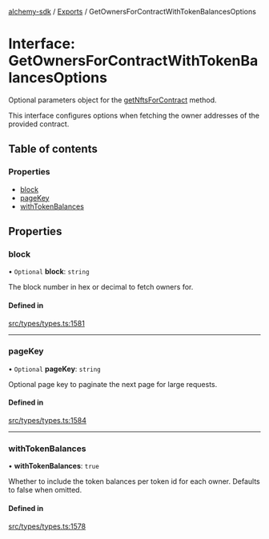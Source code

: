 [alchemy-sdk](../README.md) / [Exports](../modules.md) / GetOwnersForContractWithTokenBalancesOptions

# Interface: GetOwnersForContractWithTokenBalancesOptions

Optional parameters object for the [getNftsForContract](../classes/NftNamespace.md#getnftsforcontract) method.

This interface configures options when fetching the owner addresses of the
provided contract.

## Table of contents

### Properties

- [block](GetOwnersForContractWithTokenBalancesOptions.md#block)
- [pageKey](GetOwnersForContractWithTokenBalancesOptions.md#pagekey)
- [withTokenBalances](GetOwnersForContractWithTokenBalancesOptions.md#withtokenbalances)

## Properties

### block

• `Optional` **block**: `string`

The block number in hex or decimal to fetch owners for.

#### Defined in

[src/types/types.ts:1581](https://github.com/alchemyplatform/alchemy-sdk-js/blob/a8bc079/src/types/types.ts#L1581)

___

### pageKey

• `Optional` **pageKey**: `string`

Optional page key to paginate the next page for large requests.

#### Defined in

[src/types/types.ts:1584](https://github.com/alchemyplatform/alchemy-sdk-js/blob/a8bc079/src/types/types.ts#L1584)

___

### withTokenBalances

• **withTokenBalances**: ``true``

Whether to include the token balances per token id for each owner. Defaults
to false when omitted.

#### Defined in

[src/types/types.ts:1578](https://github.com/alchemyplatform/alchemy-sdk-js/blob/a8bc079/src/types/types.ts#L1578)
